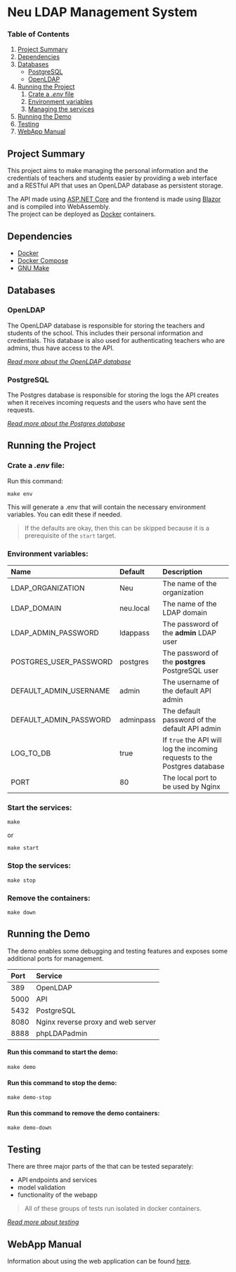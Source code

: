 # Neu LDAP Management System

### Table of Contents
1. [Project Summary](#project-summary)
2. [Dependencies](#dependencies)
3. [Databases](#databases)
    - [PostgreSQL](#postgresql)
    - [OpenLDAP](#openldap)
4. [Running the Project](#running-the-project)
    1. [Crate a *.env* file](#crate-a-env-file)
    2. [Environment variables](#environment-variables)
    3. [Managing the services](#start-the-services)
5. [Running the Demo](#running-the-demo)
6. [Testing](#testing)
7. [WebApp Manual](#webapp-manual)

## Project Summary
This project aims to make managing the personal information and the credentials of teachers and students easier by providing a web interface and a RESTful API that uses an OpenLDAP database as persistent storage.

The API made using [ASP.NET Core](https://dotnet.microsoft.com/en-us/apps/aspnet) and the frontend is made using [Blazor](https://dotnet.microsoft.com/en-us/apps/aspnet/web-apps/blazor) and is compiled into WebAssembly.\
The project can be deployed as [Docker](https://www.docker.com/) containers.

## Dependencies
- [Docker](https://www.docker.com/)
- [Docker Compose](https://docs.docker.com/compose/)
- [GNU Make](https://www.gnu.org/software/make/)


## Databases

### OpenLDAP
The OpenLDAP database is responsible for storing the teachers and students of the school.
This includes their personal information and credentials. This database is also used for authenticating teachers who are admins, thus have access to the API.

*[Read more about the OpenLDAP database](./docs/OPENLDAP.md)*

### PostgreSQL
The Postgres database is responsible for storing the logs the API creates when it receives incoming requests and the users who have sent the requests.

*[Read more about the Postgres database](./docs/POSTGRES.md)*


## Running the Project

### Crate a *.env* file:
Run this command:
```
make env
```

This will generate a .env that will contain the necessary environment variables. You can edit these if needed.
> If the defaults are okay, then this can be skipped because it is a prerequisite of the `start` target.

### Environment variables:
| Name | Default | Description |
|:---|:---|:---|
| LDAP_ORGANIZATION | Neu | The name of the organization |
| LDAP_DOMAIN | neu.local | The name of the LDAP domain |
| LDAP_ADMIN_PASSWORD | ldappass | The password of the **admin** LDAP user |
| POSTGRES_USER_PASSWORD | postgres | The password of the **postgres** PostgreSQL user |
| DEFAULT_ADMIN_USERNAME | admin | The username of the default API admin |
| DEFAULT_ADMIN_PASSWORD | adminpass | The default password of the default API admin |
| LOG_TO_DB | true | If `true` the API will log the incoming requests to the Postgres database |
| PORT | 80 | The local port to be used by Nginx |

### Start the services:
```
make
```
or
```
make start
```

### Stop the services:
```
make stop
```

### Remove the containers:
```
make down
```


## Running the Demo
The demo enables some debugging and testing features and exposes some additional ports for management.

| Port | Service |
|:---|:---|
| 389 | OpenLDAP |
| 5000 | API |
| 5432 | PostgreSQL |
| 8080 | Nginx reverse proxy and web server |
| 8888 | phpLDAPadmin |

#### Run this command to start the demo:
```
make demo
```

#### Run this command to stop the demo:
```
make demo-stop
```

#### Run this command to remove the demo containers:
```
make demo-down
```


## Testing
There are three major parts of the that can be tested separately:
- API endpoints and services
- model validation
- functionality of the webapp

> All of these groups of tests run isolated in docker containers.

*[Read more about testing](./docs/TESTING.md)*


## WebApp Manual

Information about using the web application can be found [here](./docs/USERMANUAL.md).
